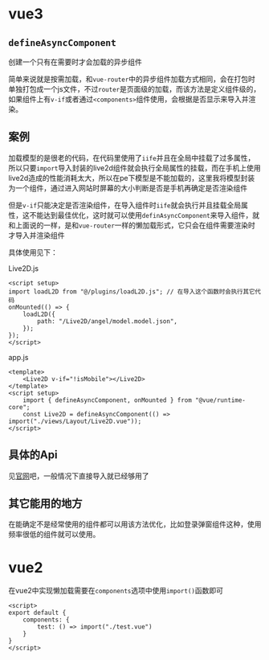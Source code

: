 # vue3

## `defineAsyncComponent`

创建一个只有在需要时才会加载的异步组件

简单来说就是按需加载，和`vue-router`中的异步组件加载方式相同，会在打包时单独打包成一个js文件，不过`router`是页面级的加载，而该方法是定义组件级的，如果组件上有`v-if`或者通过`<components>`组件使用，会根据是否显示来导入并渲染。

## 案例

加载模型的是很老的代码，在代码里使用了`iife`并且在全局中挂载了过多属性，所以只要`import`导入封装的live2d组件就会执行全局属性的挂载，而在手机上使用live2d造成的性能消耗太大，所以在pe下模型是不能加载的，这里我将模型封装为一个组件，通过进入网站时屏幕的大小判断是否是手机再确定是否渲染组件

但是`v-if`只能决定是否渲染组件，在导入组件时`iife`就会执行并且挂载全局属性，这不能达到最佳优化，这时就可以使用`definAsyncComponent`来导入组件，就和上面说的一样，是和`vue-router`一样的懒加载形式，它只会在组件需要渲染时才导入并渲染组件

具体使用见下：

Live2D.js

```vue
<script setup>
import loadL2D from "@/plugins/loadL2D.js"; // 在导入这个函数时会执行其它代码
onMounted(() => {
    loadL2D({
        path: "/Live2D/angel/model.model.json",
    });
});
</script>
```

app.js

```vue
<template>
    <Live2D v-if="!isMobile"></Live2D>
</template>
<script setup>
	import { defineAsyncComponent, onMounted } from "@vue/runtime-core";
	const Live2D = defineAsyncComponent(() => import("./views/Layout/Live2D.vue"));
</script>
```

## 具体的Api

见[官网](https://v3.cn.vuejs.org/api/global-api.html#defineasynccomponent)吧，一般情况下直接导入就已经够用了

## 其它能用的地方

在能确定不是经常使用的组件都可以用该方法优化，比如登录弹窗组件这种，使用频率很低的组件就可以使用。

# vue2

在vue2中实现懒加载需要在`components`选项中使用`import()`函数即可

```vue
<script>
export default {
    components: {
        test: () => import("./test.vue")
    }
}
</script>
```



